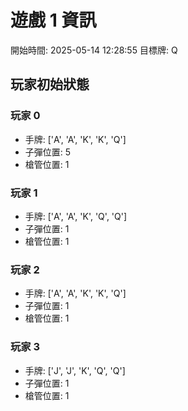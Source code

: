 # 遊戲 1 資訊

開始時間: 2025-05-14 12:28:55
目標牌: Q

## 玩家初始狀態

### 玩家 0
- 手牌: ['A', 'A', 'K', 'K', 'Q']
- 子彈位置: 5
- 槍管位置: 1

### 玩家 1
- 手牌: ['A', 'A', 'K', 'Q', 'Q']
- 子彈位置: 1
- 槍管位置: 1

### 玩家 2
- 手牌: ['A', 'A', 'K', 'K', 'Q']
- 子彈位置: 1
- 槍管位置: 1

### 玩家 3
- 手牌: ['J', 'J', 'K', 'Q', 'Q']
- 子彈位置: 1
- 槍管位置: 1

